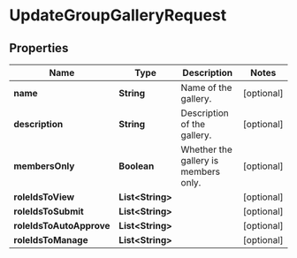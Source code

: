 

# UpdateGroupGalleryRequest


## Properties

| Name | Type | Description | Notes |
|------------ | ------------- | ------------- | -------------|
|**name** | **String** | Name of the gallery. |  [optional] |
|**description** | **String** | Description of the gallery. |  [optional] |
|**membersOnly** | **Boolean** | Whether the gallery is members only. |  [optional] |
|**roleIdsToView** | **List&lt;String&gt;** |   |  [optional] |
|**roleIdsToSubmit** | **List&lt;String&gt;** |   |  [optional] |
|**roleIdsToAutoApprove** | **List&lt;String&gt;** |   |  [optional] |
|**roleIdsToManage** | **List&lt;String&gt;** |   |  [optional] |



